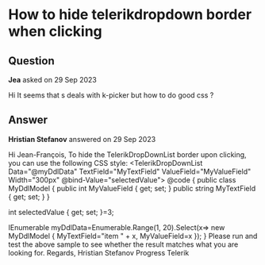 # How to hide telerikdropdown border when clicking

## Question

**Jea** asked on 29 Sep 2023

Hi It seems that s deals with k-picker but how to do good css ?

## Answer

**Hristian Stefanov** answered on 29 Sep 2023

Hi Jean-François, To hide the TelerikDropDownList border upon clicking, you can use the following CSS style: <style>.k-picker-solid.k-focus { box-shadow: none;
} </style> <TelerikDropDownList Data="@myDdlData" TextField="MyTextField" ValueField="MyValueField" Width="300px" @bind-Value="selectedValue"> </TelerikDropDownList> @code {
public class MyDdlModel
{
public int MyValueField { get; set; }
public string MyTextField { get; set; }
}

int selectedValue { get; set; }=3;

IEnumerable <MyDdlModel> myDdlData=Enumerable.Range(1, 20).Select(x=> new MyDdlModel { MyTextField="item " + x, MyValueField=x });
} Please run and test the above sample to see whether the result matches what you are looking for. Regards, Hristian Stefanov Progress Telerik
